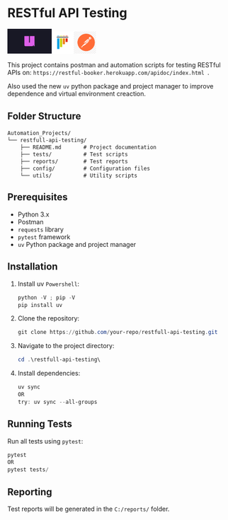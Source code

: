 # RESTful API Testing

<img src=".md\uv_logo.png" alt="uv" style="width:100px;"/><img src=".md\pytest.png" alt="pytest" style="width:50px;"/><img src=".md\png-transparent-postman-hd-logo-thumbnail.png" alt="postman" style="width:50px;"/>


This project contains postman and automation scripts for testing RESTful APIs on: 
```https://restful-booker.herokuapp.com/apidoc/index.html ```.

Also used the new `uv` python package and project manager to improve dependence and virtual environment creaction.

## Folder Structure

```
Automation_Projects/
└── restfull-api-testing/
    ├── README.md       # Project documentation
    ├── tests/          # Test scripts
    ├── reports/        # Test reports
    ├── config/         # Configuration files
    └── utils/          # Utility scripts
```

## Prerequisites

- Python 3.x
- Postman
- `requests` library
- `pytest` framework
- `uv` Python package and project manager

## Installation

1. Install uv `Powershell`:
   ```powershell
   python -V ; pip -V
   pip install uv
   ```
2. Clone the repository:
   ```powershell
   git clone https://github.com/your-repo/restfull-api-testing.git
   ```
2. Navigate to the project directory:
   ```powershell
   cd .\restfull-api-testing\
   ```
3. Install dependencies:
   ```powershell
   uv sync
   OR
   try: uv sync --all-groups
   ```

## Running Tests

Run all tests using `pytest`:
```powershell
pytest
OR
pytest tests/
```

## Reporting

Test reports will be generated in the `C:/reports/` folder.
